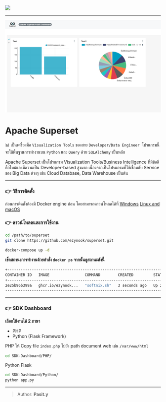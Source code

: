 <img src="https://upload.wikimedia.org/wikipedia/commons/thumb/0/0e/Superset_logo.svg/2560px-Superset_logo.svg.png" width="200">

---

<img src="snapshot/img.png">

# Apache Superset

📊 เป็นเครื่องมือ ```Visualization Tools``` ของสาย ```Developer/Data Engineer ```โปรแกรมนี้จะใช้พื้นฐานการทำงานบน ```Python``` และ ```Query``` ด้วย ```SQLAlchemy``` เป็นหลัก

Apache Superset เป็นโปรแกรม Visualization Tools/Business Intelligence ที่มีข้อดีคือใหม่และมีความเป็น Developer-based สูงมาก เนื่องจากเป็นโปรแกรมที่ใช้เชื่อมกับ Service ของ Big Data ต่างๆ เช่น Cloud Database, Data Warehouse เป็นต้น
___
### 👉 วิธีการติดตั้ง
ก่อนการติดตั้งต้องมี Docker engine ก่อน โดยสามารถดาวน์โหลดได้ที่ 
[Windows](https://docs.docker.com/desktop/install/windows-install/)
[Linux and macOS](https://docs.docker.com/desktop/install/linux-install/)

### 👉 ดาวน์โหลดและการใช้งาน
```bash
cd /path/to/superset
git clone https://github.com/ezynook/superset.git
```
```bash
docker-compose up -d
```
__เช็คสถานะการทำงานด้วยคำสั่ง ```docker ps``` จากนั้นดูสถานะดังนี้__

```sh
+-----------------------------------------------------------------------------------------------------------------+
CONTAINER ID   IMAGE                COMMAND        CREATED         STATUS         PORTS                    NAMES
+-----------------------------------------------------------------------------------------------------------------+
2e25b96b399a   ghcr.io/ezynook...   "softnix.sh"   3 seconds ago   Up 2 seconds   0.0.0.0:8088->8088/tcp   superset 
-------------------------------------------------------------------------------------------------------------------
```
---

### 👉 SDK Dashboard
__เลือกใช้งานได้ 2 ภาษา__
* PHP
* Python (Flask Framework)

PHP ให้ Copy file ```index.php``` ไปยัง path document web เช่น ```/var/www/html```
```bash
cd SDK-Dashboard/PHP/
```
Python Flask
```bash
cd SDK-Dashboard/Python/
python app.py
```
---

> Author: __Pasit.y__